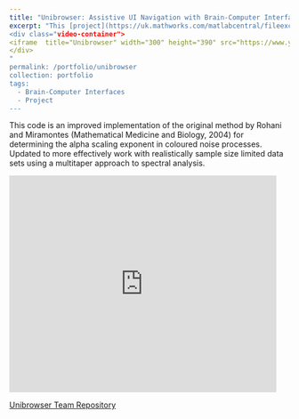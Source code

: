 ```yaml
---
title: "Unibrowser: Assistive UI Navigation with Brain-Computer Interfaces (Python/MATLAB)"
excerpt: "This [project](https://uk.mathworks.com/matlabcentral/fileexchange/58165-multiple-segmenting-method-for-scaling-exponent-estimation-in-colored-noise?s_tid=prof_contriblnk) is an implementation of the method derived in Rohani and Miramontes (Mathematical Medicine and Biology, 2004) for determining the alpha scaling exponent in coloured noise processes. Updated to more effectively work with realistically limited data sets.
<div class="video-container">
<iframe  title="Unibrowser" width="300" height="390" src="https://www.youtube.com/embed/WMOXZ_Clv7s" frameborder="0" allowfullscreen></iframe>
</div>
"
permalink: /portfolio/unibrowser
collection: portfolio
tags:
  - Brain-Computer Interfaces
  - Project
---
```

This code is an improved implementation of the original method by Rohani and Miramontes (Mathematical Medicine and Biology, 2004) for determining the alpha scaling exponent in coloured noise processes. Updated to more effectively work with realistically sample size limited data sets using a multitaper approach to spectral analysis.

<div class="video-container">
<iframe  title="Unibrowser" width="480" height="390" src="https://www.youtube.com/embed/WMOXZ_Clv7s" frameborder="0" allowfullscreen></iframe>
</div>

[Unibrowser Team Repository](https://github.com/michaelgoldendev/unibrowser)

